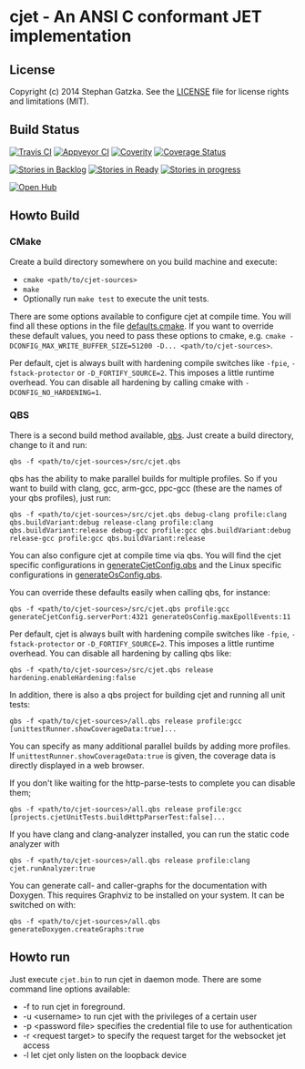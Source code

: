 # cjet - An ANSI C conformant JET implementation

## License
Copyright (c) 2014 Stephan Gatzka. See the [LICENSE](LICENSE) file for license rights and
limitations (MIT).

## Build Status
[![Travis CI](https://travis-ci.org/gatzka/cjet.svg?branch=master)](https://travis-ci.org/gatzka/cjet)
[![Appveyor CI](https://ci.appveyor.com/api/projects/status/agpp4862u9523lw8?svg=true)](https://ci.appveyor.com/project/gatzka/cjet)
[![Coverity](https://scan.coverity.com/projects/3315/badge.svg)](https://scan.coverity.com/projects/3315)
[![Coverage Status](https://coveralls.io/repos/gatzka/cjet/badge.svg?branch=master&service=github)](https://coveralls.io/github/gatzka/cjet?branch=master)

[![Stories in Backlog](https://badge.waffle.io/gatzka/cjet.png?label=backlog&title=Backlog)](https://waffle.io/gatzka/cjet)
[![Stories in Ready](https://badge.waffle.io/gatzka/cjet.png?label=ready&title=Ready)](https://waffle.io/gatzka/cjet)
[![Stories in progress](https://badge.waffle.io/gatzka/cjet.png?label=in%20progress&title=In%20Progress)](https://waffle.io/gatzka/cjet)

[![Open Hub](https://img.shields.io/badge/Open-Hub-0185CA.svg)](https://www.openhub.net/p/cjet)
## Howto Build

### CMake
Create a build directory somewhere on you build machine and execute:

- `cmake <path/to/cjet-sources>`
- `make`
- Optionally run `make test` to execute the unit tests.

There are some options available to configure cjet at compile time. You
will find all these options in the file [defaults.cmake](cmake/defaults.cmake).
If you want to override these default values, you need to pass these
options to cmake, e.g. `cmake -DCONFIG_MAX_WRITE_BUFFER_SIZE=51200 -D...
<path/to/cjet-sources>`.

Per default, cjet is always built with hardening compile switches like
`-fpie`, `-fstack-protector` or `-D_FORTIFY_SOURCE=2`. This imposes a
little runtime overhead. You can disable all hardening by calling cmake
with `-DCONFIG_NO_HARDENING=1`.

### QBS
There is a second build method available, [qbs](http://doc.qt.io/qbs/).
Just create a build directory, change to it and run:
```
qbs -f <path/to/cjet-sources>/src/cjet.qbs
```
qbs has the ability to make parallel builds for multiple profiles. So
if you want to build with clang, gcc, arm-gcc, ppc-gcc (these are the names
of your qbs profiles), just run:
```
qbs -f <path/to/cjet-sources>/src/cjet.qbs debug-clang profile:clang qbs.buildVariant:debug release-clang profile:clang qbs.buildVariant:release debug-gcc profile:gcc qbs.buildVariant:debug release-gcc profile:gcc qbs.buildVariant:release
```

You can also configure cjet at compile time via qbs. You will find the
cjet specific configurations in
[generateCjetConfig.qbs](qbs/modules/generateCjetConfig/generateCjetConfig.qbs)
and the Linux specific configurations in
[generateOsConfig.qbs](qbs/modules/generateOsConfig/generateOsConfig.qbs).

You can override these defaults easily when calling qbs, for instance:
```
qbs -f <path/to/cjet-sources>/src/cjet.qbs profile:gcc generateCjetConfig.serverPort:4321 generateOsConfig.maxEpollEvents:11
```
Per default, cjet is always built with hardening compile switches like
`-fpie`, `-fstack-protector` or `-D_FORTIFY_SOURCE=2`. This imposes a
little runtime overhead. You can disable all hardening by calling qbs like:
```
qbs -f <path/to/cjet-sources>/src/cjet.qbs release hardening.enableHardening:false
```

In addition, there is also a qbs project for building cjet and running all unit tests:
```
qbs -f <path/to/cjet-sources>/all.qbs release profile:gcc [unittestRunner.showCoverageData:true]...
```
You can specify as many additional parallel builds by adding more
profiles. If `unittestRunner.showCoverageData:true` is given, the
coverage data is directly displayed in a web browser.

If you don't like waiting for the http-parse-tests to complete you can
disable them;
```
qbs -f <path/to/cjet-sources>/all.qbs release profile:gcc [projects.cjetUnitTests.buildHttpParserTest:false]...
```
If you have clang and clang-analyzer installed, you can run the static
code analyzer with
```
qbs -f <path/to/cjet-sources>/all.qbs release profile:clang cjet.runAnalyzer:true
```

You can generate call- and caller-graphs for the documentation with Doxygen. This
requires Graphviz to be installed on your system. It can be switched on with:
```
qbs -f <path/to/cjet-sources>/all.qbs generateDoxygen.createGraphs:true
```

## Howto run
Just execute `cjet.bin` to run cjet in daemon mode. There are some command line options available:
- -f to run cjet in foreground.
- -u \<username\> to run cjet with the privileges of a certain user
- -p \<password file\> specifies the credential file to use for authentication
- -r \<request target\> to specify the request target for the websocket jet access
- -l let cjet only listen on the loopback device

